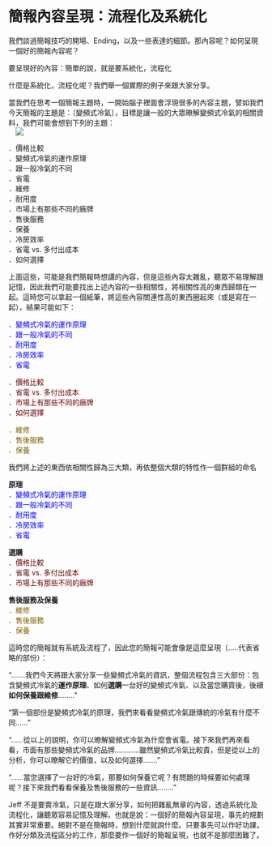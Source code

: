 # 簡報內容呈現：流程化及系統化 

<div style="clear: both; text-align: center;"></div>
<p>我們談過簡報技巧的開場、Ending，以及一些表達的細節。那內容呢？如何呈現一個好的簡報內容呢？</p>
<p>要呈現好的內容：簡單的說，就是要系統化，流程化</p>
<p>什麼是系統化，流程化呢？我們舉一個實際的例子來跟大家分享。</p>
<p>當我們在思考一個簡報主題時，一開始腦子裡面會浮現很多的內容主題，譬如我們今天簡報的主題是：〔變頻式冷氣〕，目標是讓一般的大眾暸解變頻式冷氣的相關資料，我們可能會想到下列的主題：<br/><a href="http://1.bp.blogspot.com/-8wHD6bq_wbU/VhUir71KYiI/AAAAAAAAN6g/yFI5SWqbCLg/s1600/080813_air_conditioner.jpg" style="margin-left: 1em; margin-right: 1em; text-align: center;"><img border="0" src="http://1.bp.blogspot.com/-8wHD6bq_wbU/VhUir71KYiI/AAAAAAAAN6g/yFI5SWqbCLg/s1600/080813_air_conditioner.jpg"/></a><a name="more"></a></p>
<p>．價格比較<br/>．變頻式冷氣的運作原理<br/>．跟一般冷氣的不同<br/>．省電<br/>．維修<br/>．耐用度<br/>．市場上有那些不同的廠牌<br/>．售後服務<br/>．保養<br/>．冷房效率<br/>．省電 vs. 多付出成本<br/>．如何選擇</p>
<p>上面這些，可能是我們簡報時想講的內容，但是這些內容太雜亂，聽眾不易理解跟記憶，因此我們可能要找出上述內容的一些相關性，將相關性高的東西歸類在一起。這時您可以拿起一個紙筆，將這些內容關連性高的東西圈起來（或是寫在一起），結果可能如下：</p>
<p><span style="color: blue;">．變頻式冷氣的運作原理<br/>．跟一般冷氣的不同<br/>．耐用度<br/>．冷房效率<br/>．省電</span></p>
<p><span style="color: #660000;">．價格比較<br/>．省電 vs. 多付出成本<br/>．市場上有那些不同的廠牌<br/>．如何選擇</span></p>
<p><span style="color: #7f6000;">．維修<br/>．售後服務<br/>．保養</span></p>
<p>我們將上述的東西依相關性歸為三大類，再依整個大類的特性作一個群組的命名</p>
<p><b>原理</b><br/><span style="color: blue;">．變頻式冷氣的運作原理<br/>．跟一般冷氣的不同<br/>．耐用度<br/>．冷房效率<br/>．省電</span></p>
<p><b>選購</b><br/><span style="color: #660000;">．價格比較<br/>．省電 vs. 多付出成本<br/>．市場上有那些不同的廠牌</span></p>
<p><b>售後服務及保養</b><br/><span style="color: #7f6000;">．維修<br/>．售後服務<br/>．保養</span></p>
<p>這時您的簡報就有系統及流程了，因此您的簡報可能會像是這麼呈現（…..代表省略的部份）：</p>
<p>“…….我們今天將跟大家分享一些變頻式冷氣的資訊，整個流程包含三大部份：包含變頻式冷氣的<b>運作原理</b>、如何<b>選購</b>一台好的變頻式冷氣、以及當您購買後，後續<b>如何保養跟維修</b>……..”</p>
<p>“第一個部份是變頻式冷氣的原理，我們來看看變頻式冷氣跟傳統的冷氣有什麼不同……”</p>
<p>“……從以上的說明，你可以暸解變頻式冷氣為什麼會省電。接下來我們再來看看，市面有那些變頻式冷氣的品牌…….…..雖然變頻式冷氣比較貴，但是從以上的分析，你可以暸解它的價值，以及如何選擇…….”</p>
<p>“……當您選擇了一台好的冷氣，那要如何保養它呢？有問題的時候要如何處理呢？接下來我們看看保養及售後服務的一些資訊……..”</p>
<p>Jeff 不是要賣冷氣，只是在跟大家分享，如何把雜亂無章的內容，透過系統化及流程化，讓聽眾容易記憶及理解。也就是說：一個好的簡報內容呈現，事先的規劃其實非常重要。絕對不是在簡報時，想到什麼就說什麼。只要事先可以作好功課，作好分類及流程區分的工作，那麼要作一個好的簡報呈現，也就不是那麼困難了。</p>